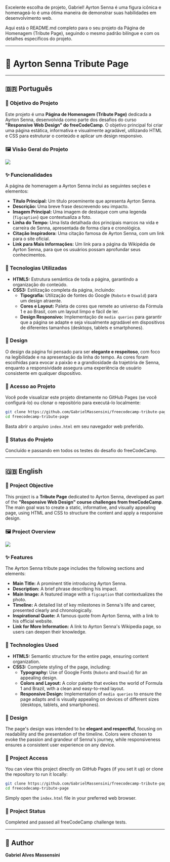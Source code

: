 Excelente escolha de projeto, Gabriel\! Ayrton Senna é uma figura icônica e homenageá-lo é uma ótima maneira de demonstrar suas habilidades em desenvolvimento web.

Aqui está o README.md completo para o seu projeto da Página de Homenagem (Tribute Page), seguindo o mesmo padrão bilíngue e com os detalhes específicos do projeto.

-----

# 🏁 Ayrton Senna Tribute Page

-----

## 🇧🇷 Português

### 🎯 Objetivo do Projeto

Este projeto é uma **Página de Homenagem (Tribute Page)** dedicada a Ayrton Senna, desenvolvida como parte dos desafios do curso **"Responsive Web Design" do freeCodeCamp**. O objetivo principal foi criar uma página estática, informativa e visualmente agradável, utilizando HTML e CSS para estruturar o conteúdo e aplicar um design responsivo.

### 🖼️ Visão Geral do Projeto

![](assets/tribute-project-screen.png)

### ✨ Funcionalidades

A página de homenagem a Ayrton Senna inclui as seguintes seções e elementos:

  * **Título Principal:** Um título proeminente que apresenta Ayrton Senna.
  * **Descrição:** Uma breve frase descrevendo seu impacto.
  * **Imagem Principal:** Uma imagem de destaque com uma legenda (`figcaption`) que contextualiza a foto.
  * **Linha do Tempo:** Uma lista detalhada dos principais marcos na vida e carreira de Senna, apresentada de forma clara e cronológica.
  * **Citação Inspiradora:** Uma citação famosa de Ayrton Senna, com um link para o site oficial.
  * **Link para Mais Informações:** Um link para a página da Wikipédia de Ayrton Senna, para que os usuários possam aprofundar seus conhecimentos.

### 🚀 Tecnologias Utilizadas

  * **HTML5:** Estrutura semântica de toda a página, garantindo a organização do conteúdo.
  * **CSS3:** Estilização completa da página, incluindo:
      * **Tipografia:** Utilização de fontes do Google (`Roboto` e `Oswald`) para um design atraente.
      * **Cores e Layout:** Paleta de cores que remete ao universo da Fórmula 1 e ao Brasil, com um layout limpo e fácil de ler.
      * **Design Responsivo:** Implementação de `media queries` para garantir que a página se adapte e seja visualmente agradável em dispositivos de diferentes tamanhos (desktops, tablets e smartphones).

### 🎨 Design

O design da página foi pensado para ser **elegante e respeitoso**, com foco na legibilidade e na apresentação da linha do tempo. As cores foram escolhidas para evocar a paixão e a grandiosidade da trajetória de Senna, enquanto a responsividade assegura uma experiência de usuário consistente em qualquer dispositivo.

### 🔗 Acesso ao Projeto

Você pode visualizar este projeto diretamente no GitHub Pages (se você configurá-lo) ou clonar o repositório para executá-lo localmente:

```bash
git clone https://github.com/GabrielMassensini/freecodecamp-tribute-page.git
cd freecodecamp-tribute-page
```

Basta abrir o arquivo `index.html` em seu navegador web preferido.

### 🌟 Status do Projeto

Concluído e passando em todos os testes do desafio do freeCodeCamp.

-----

## 🇬🇧 English

### 🎯 Project Objective

This project is a **Tribute Page** dedicated to Ayrton Senna, developed as part of the **"Responsive Web Design" course challenges from freeCodeCamp**. The main goal was to create a static, informative, and visually appealing page, using HTML and CSS to structure the content and apply a responsive design.

### 🖼️ Project Overview

![](assets/tribute-project-screen.png)

### ✨ Features

The Ayrton Senna tribute page includes the following sections and elements:

  * **Main Title:** A prominent title introducing Ayrton Senna.
  * **Description:** A brief phrase describing his impact.
  * **Main Image:** A featured image with a `figcaption` that contextualizes the photo.
  * **Timeline:** A detailed list of key milestones in Senna's life and career, presented clearly and chronologically.
  * **Inspirational Quote:** A famous quote from Ayrton Senna, with a link to his official website.
  * **Link for More Information:** A link to Ayrton Senna's Wikipedia page, so users can deepen their knowledge.

### 🚀 Technologies Used

  * **HTML5:** Semantic structure for the entire page, ensuring content organization.
  * **CSS3:** Complete styling of the page, including:
      * **Typography:** Use of Google Fonts (`Roboto` and `Oswald`) for an appealing design.
      * **Colors and Layout:** A color palette that evokes the world of Formula 1 and Brazil, with a clean and easy-to-read layout.
      * **Responsive Design:** Implementation of `media queries` to ensure the page adapts and is visually appealing on devices of different sizes (desktops, tablets, and smartphones).

### 🎨 Design

The page's design was intended to be **elegant and respectful**, focusing on readability and the presentation of the timeline. Colors were chosen to evoke the passion and grandeur of Senna's journey, while responsiveness ensures a consistent user experience on any device.

### 🔗 Project Access

You can view this project directly on GitHub Pages (if you set it up) or clone the repository to run it locally:

```bash
git clone https://github.com/GabrielMassensini/freecodecamp-tribute-page.git
cd freecodecamp-tribute-page
```

Simply open the `index.html` file in your preferred web browser.

### 🌟 Project Status

Completed and passed all freeCodeCamp challenge tests.

-----

## 👤 Author

**Gabriel Alves Massensini**
